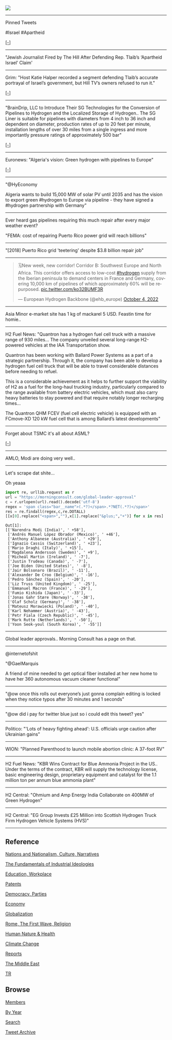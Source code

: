 <img src="https://drive.google.com/uc?export=view&id=1B2wf9R7AMH1d7Vw6e2mucLbIQ5NSjir7"/>

---

Pinned Tweets

\#Israel \#Apartheid 

[[-]](https://youtu.be/3a7d4Qa8M6I?t=390)

---

"Jewish Journalist Fired by The Hill After Defending Rep. Tlaib’s
‘Apartheid Israel’ Claim'

---

Grim: "Host Katie Halper recorded a segment defending Tlaib’s accurate
portrayal of Israel’s government, but Hill TV’s owners refused to run
it."

[[-]](https://theintercept.com/2022/09/29/hill-tv-israel-apartheid-rashida-tlaib-censorship/)

---

"BrainDrip, LLC to Introduce Their SG Technologies for the Conversion
of Pipelines to Hydrogen and the Localized Storage of Hydrogen.. The
SG Liner is suitable for pipelines with diameters from 4 inch to 36
inch and dependent on diameter, production rates of up to 20 feet per
minute, installation lengths of over 30 miles from a single ingress
and more importantly pressure ratings of approximately 500 bar"

[[-]](https://www.pr.com/press-release/870351)

---

Euronews: "Algeria's vision: Green hydrogen with pipelines to Europe"

[[-]](https://de.euronews.com/2022/10/03/algeriens-vision-gruner-wasserstoff-mit-pipelines-nach-europa)

---

"@HyEconomy

Algeria wants to build 15,000 MW of solar PV until 2035 and has the
vision to export green #hydrogen to Europe via pipeline - they have
signed a #hydrogen partnership with Germany"

---

Ever heard gas pipelines requiring this much repair after every major
weather event?

"FEMA: cost of repairing Puerto Rico power grid will reach billions"

---

"[2018] Puerto Rico grid 'teetering' despite $3.8 billion repair job"

---

<blockquote class="twitter-tweet"><p lang="en" dir="ltr">🗓️New week, new corridor! Corridor B: Southwest Europe and North Africa. This corridor offers access to low-cost <a href="https://twitter.com/hashtag/hydrogen?src=hash&amp;ref_src=twsrc%5Etfw">#hydrogen</a> supply from the Iberian peninsula to demand centers in France and Germany, covering 10,000 km of pipelines of which approximately 60% will be repurposed. <a href="https://t.co/ko32BUMF3R">pic.twitter.com/ko32BUMF3R</a></p>&mdash; European Hydrogen Backbone (@ehb_europe) <a href="https://twitter.com/ehb_europe/status/1577222333781401600?ref_src=twsrc%5Etfw">October 4, 2022</a></blockquote> <script async src="https://platform.twitter.com/widgets.js" charset="utf-8"></script>

---

Asia Minor e-market site has 1 kg of mackarel 5 USD. Feastin time for homie..

---

H2 Fuel News: "Quantron has a hydrogen fuel cell truck with a massive
range of 930 miles...  The company unveiled several long-range
H2-powered vehicles at the IAA Transportation show.

Quantron has been working with Ballard Power Systems as a part of a
strategic partnership. Through it, the company has been able to
develop a hydrogen fuel cell truck that will be able to travel
considerable distances before needing to refuel.

This is a considerable achievement as it helps to further support the
viability of H2 as a fuel for the long-haul trucking industry,
particularly compared to the range available from battery electric
vehicles, which must also carry heavy batteries to stay powered and
that require notably longer recharging times...

The Quantron QHM FCEV (fuel cell electric vehicle) is equipped with an
FCmove-XD 120 kW fuel cell that is among Ballard’s latest
developments"

---

Forget about TSMC it's all about ASML?

[[-]](https://youtu.be/Shuv9-MJBEU?t=37)

---

AMLO, Modi are doing very well..

---

Let's scrape dat shite...

Oh yeaaa

```python
import re, urllib.request as r
url = "https://morningconsult.com/global-leader-approval"
c = r.urlopen(url).read().decode('utf-8')
regex = 'span class="bar__name">(.*?)</span>.*?NET(.*?)</span>'
res = re.findall(regex,c,re.DOTALL)
[[x[0].replace("<span>",""),x[1].replace("&plus;","+")] for x in res]
```

```text
Out[1]: 
[['Narendra Modi (India)', ' +58'],
 ['Andrés Manuel López Obrador (Mexico)', ' +46'],
 ['Anthony Albanese (Australia)', ' +29'],
 ['Ignazio Cassis (Switzerland)', ' +23'],
 ['Mario Draghi (Italy)', ' +15'],
 ['Magdalena Andersson (Sweden)', ' +9'],
 ['Micheál Martin (Ireland)', ' -7'],
 ['Justin Trudeau (Canada)', ' -7'],
 ['Joe Biden (United States)', ' -8'],
 ['Jair Bolsonaro (Brazil)', ' -11'],
 ['Alexander De Croo (Belgium)', ' -16'],
 ['Pedro Sánchez (Spain)', ' -20'],
 ['Liz Truss (United Kingdom)', ' -25'],
 ['Emmanuel Macron (France)', ' -29'],
 ['Fumio Kishida (Japan)', ' -33'],
 ['Jonas Gahr Støre (Norway)', ' -38'],
 ['Olaf Scholz (Germany)', ' -38'],
 ['Mateusz Morawiecki (Poland)', ' -40'],
 ['Karl Nehammer (Austria)', ' -43'],
 ['Petr Fiala (Czech Republic)', ' -45'],
 ['Mark Rutte (Netherlands)', ' -50'],
 ['Yoon Seok-youl (South Korea)', ' -55']]
```

---

Global leader approvals.. Morning Consult has a page on that.

---

@internetofshit

"@GaelMarquis

A friend of mine needed to get optical fiber installed at her new home
to have her 360 autonomous vacuum cleaner functional"

---

"@ow once this rolls out everyone’s just gonna complain editing is
locked when they notice typos after 30 minutes and 1 seconds"

---

"@ow did i pay for twitter blue just so i could edit this tweet? yes"

---

Politico: "'Lots of heavy fighting ahead': U.S. officials urge caution
after Ukrainian gains"

---

WION: "Planned Parenthood to launch mobile abortion clinic: A 37-foot
RV"

---

H2 Fuel News: "KBR Wins Contract for Blue Ammonia Project in the
US.. Under the terms of the contract, KBR will supply the technology
license, basic engineering design, proprietary equipment and catalyst
for the 1.1 million ton per annum blue ammonia plant"

---

H2 Central: "Ohmium and Amp Energy India Collaborate on 400MW of Green Hydrogen"

---

H2 Central: "EG Group Invests £25 Million into Scottish Hydrogen Truck
Firm Hydrogen Vehicle Systems (HVS)"

---

## Reference

[Nations and Nationalism, Culture, Narratives](2013/02/nations-and-nationalism.html)

[The Fundamentals of Industrial Ideologies](2011/04/fundamentals-of-industrial-ideologies.html)

[Education, Workplace](2017/09/education-workplace.html)

[Patents](2018/09/patents.html)

[Democracy, Parties](2016/11/democracy.html)

[Economy](2018/05/economy.html)

[Globalization](2018/09/globalization.html)

[Rome, The First Wave, Religion](2017/12/rome.html)

[Human Nature & Health](2020/07/human-nature.html)

[Climate Change](2018/12/climate.html)

[Reports](2019/05/reports.html)

[The Middle East](2019/07/middleeast.html)

[TR](../tr)

## Browse

[Members](2022/08/members.html)

[By Year](years.html)

[Search](search.html)

[Tweet Archive](tweets/index.html)
